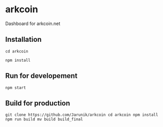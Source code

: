 # arkcoin

Dashboard for arkcoin.net

## Installation

``cd arkcoin``

``npm install``

## Run for developement

``npm start``

## Build for production

``git clone https://github.com/Jarunik/arkcoin
cd arkcoin
npm install
npm run build
mv build build_final``
